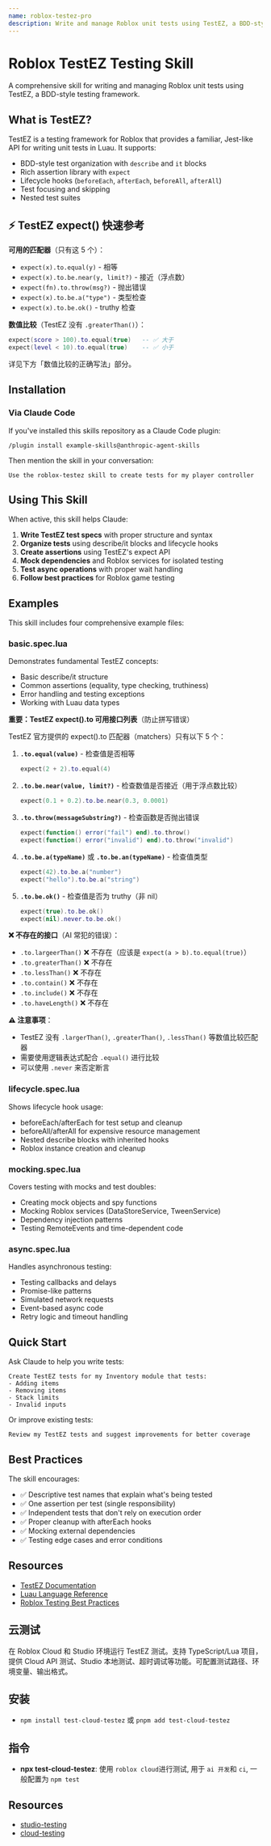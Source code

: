 ```yaml
---
name: roblox-testez-pro
description: Write and manage Roblox unit tests using TestEZ, a BDD-style testing framework. Supports creating test specs with describe/it blocks, assertions with expect, lifecycle hooks (beforeAll/afterEach), and best practices for testing Roblox game code.
---
```


# Roblox TestEZ Testing Skill

A comprehensive skill for writing and managing Roblox unit tests using TestEZ, a BDD-style testing framework.

## What is TestEZ?

TestEZ is a testing framework for Roblox that provides a familiar, Jest-like API for writing unit tests in Luau. It supports:

- BDD-style test organization with `describe` and `it` blocks
- Rich assertion library with `expect`
- Lifecycle hooks (`beforeEach`, `afterEach`, `beforeAll`, `afterAll`)
- Test focusing and skipping
- Nested test suites

## ⚡ TestEZ expect() 快速参考

**可用的匹配器**（只有这 5 个）：
- `expect(x).to.equal(y)` - 相等
- `expect(x).to.be.near(y, limit?)` - 接近（浮点数）
- `expect(fn).to.throw(msg?)` - 抛出错误
- `expect(x).to.be.a("type")` - 类型检查
- `expect(x).to.be.ok()` - truthy 检查

**数值比较**（TestEZ 没有 `.greaterThan()`）：
```lua
expect(score > 100).to.equal(true)   -- ✅ 大于
expect(level < 10).to.equal(true)    -- ✅ 小于
```

详见下方「数值比较的正确写法」部分。

## Installation

### Via Claude Code

If you've installed this skills repository as a Claude Code plugin:

```
/plugin install example-skills@anthropic-agent-skills
```

Then mention the skill in your conversation:

```
Use the roblox-testez skill to create tests for my player controller
```

## Using This Skill

When active, this skill helps Claude:

1. **Write TestEZ test specs** with proper structure and syntax
2. **Organize tests** using describe/it blocks and lifecycle hooks
3. **Create assertions** using TestEZ's expect API
4. **Mock dependencies** and Roblox services for isolated testing
5. **Test async operations** with proper wait handling
6. **Follow best practices** for Roblox game testing

## Examples

This skill includes four comprehensive example files:

### basic.spec.lua
Demonstrates fundamental TestEZ concepts:
- Basic describe/it structure
- Common assertions (equality, type checking, truthiness)
- Error handling and testing exceptions
- Working with Luau data types

**重要：TestEZ expect().to 可用接口列表**（防止拼写错误）

TestEZ 官方提供的 expect().to 匹配器（matchers）只有以下 5 个：

1. **`.to.equal(value)`** - 检查值是否相等
   ```lua
   expect(2 + 2).to.equal(4)
   ```

2. **`.to.be.near(value, limit?)`** - 检查数值是否接近（用于浮点数比较）
   ```lua
   expect(0.1 + 0.2).to.be.near(0.3, 0.0001)
   ```

3. **`.to.throw(messageSubstring?)`** - 检查函数是否抛出错误
   ```lua
   expect(function() error("fail") end).to.throw()
   expect(function() error("invalid") end).to.throw("invalid")
   ```

4. **`.to.be.a(typeName)`** 或 **`.to.be.an(typeName)`** - 检查值类型
   ```lua
   expect(42).to.be.a("number")
   expect("hello").to.be.a("string")
   ```

5. **`.to.be.ok()`** - 检查值是否为 truthy（非 nil）
   ```lua
   expect(true).to.be.ok()
   expect(nil).never.to.be.ok()
   ```

**❌ 不存在的接口**（AI 常犯的错误）：
- `.to.largeerThan()` ❌ 不存在（应该是 `expect(a > b).to.equal(true)`）
- `.to.greaterThan()` ❌ 不存在
- `.to.lessThan()` ❌ 不存在
- `.to.contain()` ❌ 不存在
- `.to.include()` ❌ 不存在
- `.to.haveLength()` ❌ 不存在

**⚠️ 注意事项**：
- TestEZ 没有 `.largerThan()`, `.greaterThan()`, `.lessThan()` 等数值比较匹配器
- 需要使用逻辑表达式配合 `.equal()` 进行比较
- 可以使用 `.never` 来否定断言

### lifecycle.spec.lua
Shows lifecycle hook usage:
- beforeEach/afterEach for test setup and cleanup
- beforeAll/afterAll for expensive resource management
- Nested describe blocks with inherited hooks
- Roblox instance creation and cleanup

### mocking.spec.lua
Covers testing with mocks and test doubles:
- Creating mock objects and spy functions
- Mocking Roblox services (DataStoreService, TweenService)
- Dependency injection patterns
- Testing RemoteEvents and time-dependent code

### async.spec.lua
Handles asynchronous testing:
- Testing callbacks and delays
- Promise-like patterns
- Simulated network requests
- Event-based async code
- Retry logic and timeout handling

## Quick Start

Ask Claude to help you write tests:

```
Create TestEZ tests for my Inventory module that tests:
- Adding items
- Removing items
- Stack limits
- Invalid inputs
```

Or improve existing tests:

```
Review my TestEZ tests and suggest improvements for better coverage
```

## Best Practices

The skill encourages:

- ✅ Descriptive test names that explain what's being tested
- ✅ One assertion per test (single responsibility)
- ✅ Independent tests that don't rely on execution order
- ✅ Proper cleanup with afterEach hooks
- ✅ Mocking external dependencies
- ✅ Testing edge cases and error conditions

## Resources

- [TestEZ Documentation](https://roblox.github.io/testez/)
- [Luau Language Reference](https://luau-lang.org/)
- [Roblox Testing Best Practices](https://create.roblox.com/docs/scripting/testing)


## 云测试

在 Roblox Cloud 和 Studio 环境运行 TestEZ 测试。支持 TypeScript/Lua 项目，提供 Cloud API 测试、Studio 本地测试、超时调试等功能。可配置测试路径、环境变量、输出格式。

## 安装
- `npm install test-cloud-testez` 或 `pnpm add test-cloud-testez`

## 指令
- **npx test-cloud-testez**: 使用 `roblox cloud`进行测试, 用于 `ai 开发`和 `ci`, 一般配置为 `npm test`

## Resources
- [studio-testing](./references/testeez-studio-testing.md)
- [cloud-testing](./references/testeez-cloud-testing.md)
